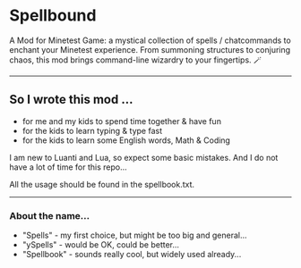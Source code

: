 # Spellbound

A Mod for Minetest Game: a mystical collection of spells / chatcommands to enchant your Minetest experience.
From summoning structures to conjuring chaos, this mod brings command-line wizardry to your fingertips. 🪄

---
## So I wrote this mod ...

- for me and my kids to spend time together & have fun 
- for the kids to learn typing & type fast
- for the kids to learn some English words, Math & Coding

I am new to Luanti and Lua, so expect some basic mistakes.
And I do not have a lot of time for this repo...

All the usage should be found in the spellbook.txt.

---
### About the name...

- "Spells" - my first choice, but might be too big and general...
- "ySpells" - would be OK, could be better...
- "Spellbook" - sounds really cool, but widely used already...


